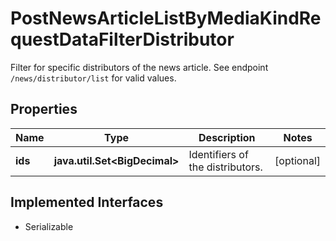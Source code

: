 

# PostNewsArticleListByMediaKindRequestDataFilterDistributor

Filter for specific distributors of the news article. See endpoint `/news/distributor/list` for valid values.

## Properties

Name | Type | Description | Notes
------------ | ------------- | ------------- | -------------
**ids** | **java.util.Set&lt;BigDecimal&gt;** | Identifiers of the distributors. |  [optional]


## Implemented Interfaces

* Serializable


